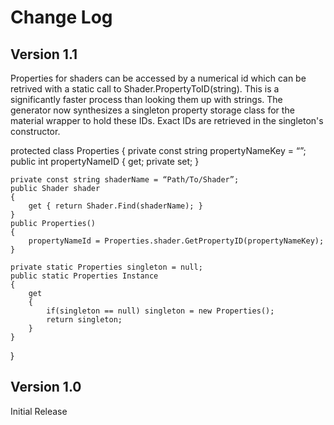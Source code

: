 Change Log 
========================

Version 1.1
-----------
Properties for shaders can be accessed by a numerical id which can be retrived with a static call to Shader.PropertyToID(string).  This is a significantly faster process than looking them up with strings.  The generator now synthesizes a singleton property storage class for the material wrapper to hold these IDs.  Exact IDs are retrieved in the singleton's constructor.

protected class Properties 
{
    private const string propertyNameKey = “”;
    public int propertyNameID { get; private set; }

    private const string shaderName = “Path/To/Shader”;
    public Shader shader
    {
        get { return Shader.Find(shaderName); }
    }
    public Properties()
    {
        propertyNameId = Properties.shader.GetPropertyID(propertyNameKey);
    }

    private static Properties singleton = null;
    public static Properties Instance
    {
        get
        {
            if(singleton == null) singleton = new Properties();
            return singleton;
        }
    }
}


Version 1.0
-----------
Initial Release
